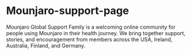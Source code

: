 # Mounjaro-support-page
Mounjaro Global Support Family is a welcoming online community for people using Mounjaro in their health journey. We bring together support, stories, and encouragement from members across the USA, Ireland, Australia, Finland, and Germany.
